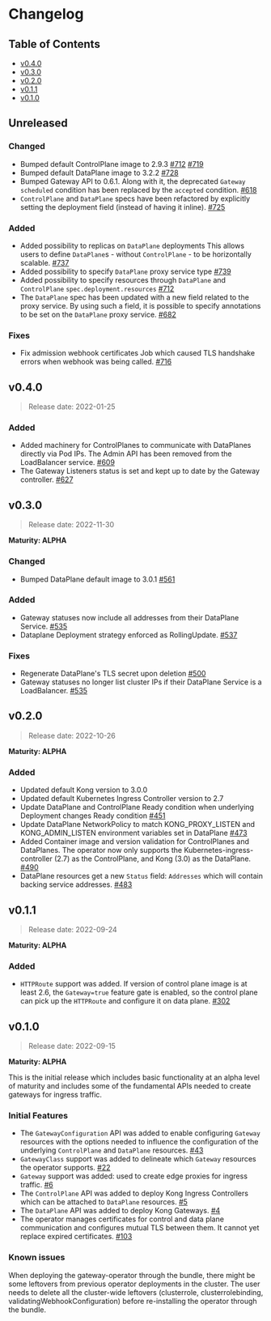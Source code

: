 # Changelog

## Table of Contents

- [v0.4.0](#v040)
- [v0.3.0](#v030)
- [v0.2.0](#v020)
- [v0.1.1](#v011)
- [v0.1.0](#v010)

## Unreleased

### Changed

- Bumped default ControlPlane image to 2.9.3
  [#712](https://github.com/Kong/gateway-operator/pull/712)
  [#719](https://github.com/Kong/gateway-operator/pull/719)
- Bumped default DataPlane image to 3.2.2
  [#728](https://github.com/Kong/gateway-operator/pull/728)
- Bumped Gateway API to 0.6.1. Along with it, the deprecated `Gateway`
  `scheduled` condition has been replaced by the `accepted` condition.
  [#618](https://github.com/Kong/gateway-operator/issues/618)
- `ControlPlane` and `DataPlane` specs have been refactored by explicitly setting
  the deployment field (instead of having it inline).
  [#725](https://github.com/Kong/gateway-operator/pull/725)

### Added

- Added possibility to replicas on `DataPlane` deployments
  This allows users to define `DataPlane`s - without `ControlPlane` - to be
  horizontally scalable.
  [#737](https://github.com/Kong/gateway-operator/pull/737)
- Added possibility to specify `DataPlane` proxy service type
  [#739](https://github.com/Kong/gateway-operator/pull/739)
- Added possibility to specify resources through `DataPlane` and `ControlPlane`
  `spec.deployment.resources`
  [#712](https://github.com/Kong/gateway-operator/pull/712)
- The `DataPlane` spec has been updated with a new field related
  to the proxy service. By using such a field, it is possible to
  specify annotations to be set on the `DataPlane` proxy service.
  [#682](https://github.com/Kong/gateway-operator/pull/682)

### Fixes

- Fix admission webhook certificates Job which caused TLS handshake errors when
  webhook was being called.
  [#716](https://github.com/Kong/gateway-operator/pull/716)

## v0.4.0

> Release date: 2022-01-25

### Added

- Added machinery for ControlPlanes to communicate with DataPlanes
  directly via Pod IPs. The Admin API has been removed from the LoadBalancer service.
  [#609](https://github.com/Kong/gateway-operator/pull/609)
- The Gateway Listeners status is set and kept up to date by the Gateway controller.
  [#627](https://github.com/Kong/gateway-operator/pull/627)

## v0.3.0

> Release date: 2022-11-30

**Maturity: ALPHA**

### Changed

- Bumped DataPlane default image to 3.0.1
  [#561](https://github.com/Kong/gateway-operator/pull/561)

### Added

- Gateway statuses now include all addresses from their DataPlane Service.
  [#535](https://github.com/Kong/gateway-operator/pull/535)
- Dataplane Deployment strategy enforced as RollingUpdate.
  [#537](https://github.com/Kong/gateway-operator/pull/537)

### Fixes

- Regenerate DataPlane's TLS secret upon deletion
  [#500](https://github.com/Kong/gateway-operator/pull/500)
- Gateway statuses no longer list cluster IPs if their DataPlane Service is a
  LoadBalancer.
  [#535](https://github.com/Kong/gateway-operator/pull/535)

## v0.2.0

> Release date: 2022-10-26

**Maturity: ALPHA**

### Added

- Updated default Kong version to 3.0.0
- Updated default Kubernetes Ingress Controller version to 2.7
- Update DataPlane and ControlPlane Ready condition when underlying Deployment
  changes Ready condition
  [#451](https://github.com/Kong/gateway-operator/pull/451)
- Update DataPlane NetworkPolicy to match KONG_PROXY_LISTEN and KONG_ADMIN_LISTEN
  environment variables set in DataPlane
  [#473](https://github.com/Kong/gateway-operator/pull/473)
- Added Container image and version validation for ControlPlanes and DataPlanes.
  The operator now only supports the Kubernetes-ingress-controller (2.7) as
  the ControlPlane, and Kong (3.0) as the DataPlane.
  [#490](https://github.com/Kong/gateway-operator/pull/490)
- DataPlane resources get a new `Status` field: `Addresses` which will contain
  backing service addresses.
  [#483](https://github.com/Kong/gateway-operator/pull/483)

## v0.1.1

> Release date:  2022-09-24

**Maturity: ALPHA**

### Added

- `HTTPRoute` support was added. If version of control plane image is at 
  least 2.6, the `Gateway=true` feature gate is enabled, so the 
  control plane can pick up the `HTTPRoute` and configure it on data plane.
  [#302](https://github.com/Kong/gateway-operator/pull/302)  

## v0.1.0

> Release date: 2022-09-15

**Maturity: ALPHA**

This is the initial release which includes basic functionality at an alpha
level of maturity and includes some of the fundamental APIs needed to create
gateways for ingress traffic.

### Initial Features

- The `GatewayConfiguration` API was added to enable configuring `Gateway`
  resources with the options needed to influence the configuration of
  the underlying `ControlPlane` and `DataPlane` resources.
  [#43](https://github.com/Kong/gateway-operator/pull/43)
- `GatewayClass` support was added to delineate which `Gateway` resources the
  operator supports.
  [#22](https://github.com/Kong/gateway-operator/issues/22)
- `Gateway` support was added: used to create edge proxies for ingress traffic.
  [#6](https://github.com/Kong/gateway-operator/issues/6)
- The `ControlPlane` API was added to deploy Kong Ingress Controllers which
  can be attached to `DataPlane` resources.
  [#5](https://github.com/Kong/gateway-operator/issues/5)
- The `DataPlane` API was added to deploy Kong Gateways.
  [#4](https://github.com/Kong/gateway-operator/issues/4)
- The operator manages certificates for control and data plane communication
  and configures mutual TLS between them. It cannot yet replace expired
  certificates.
  [#103](https://github.com/Kong/gateway-operator/issues/103)

### Known issues

When deploying the gateway-operator through the bundle, there might be some
leftovers from previous operator deployments in the cluster. The user needs to delete all the cluster-wide leftovers
(clusterrole, clusterrolebinding, validatingWebhookConfiguration) before
re-installing the operator through the bundle.

[v0.4.0]: https://github.com/Kong/gateway-operator/tree/v0.4.0
[v0.3.0]: https://github.com/Kong/gateway-operator/tree/v0.3.0
[v0.2.0]: https://github.com/Kong/gateway-operator/tree/v0.2.0
[v0.1.1]: https://github.com/Kong/gateway-operator/tree/v0.1.1
[v0.1.0]: https://github.com/Kong/gateway-operator/tree/v0.1.0
